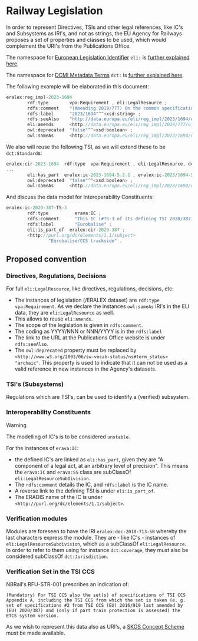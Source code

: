 # Railway Legislation

In order to represent Directives, TSIs and other legal references, like IC's and Subsystems as IRI's, and not as strings, the EU Agency for Railways proposes a set of properties and classes to be used, which would complement the URI's from the Publications Office.

The namespace for [European Legislation Identifier](http://data.europa.eu/eli/ontology#) `eli:` is [further explained here](https://op.europa.eu/en/web/eu-vocabularies/eli).

The namespace for [DCMI Metadata Terms](https://www.dublincore.org/specifications/dublin-core/dcmi-terms/) `dct:` is [further explained here](https://www.dublincore.org/specifications/dublin-core/).

The following example will be elaborated in this document:

```js
eralex:reg_impl-2023-1694
        rdf:type        vpa:Requirement , eli:LegalResource ;
        rdfs:comment    "(Amending 2019/777) On the common specifications of the register of railway infrastructure"^^<xsd:string> ;
        rdfs:label      "2023/1694"^^<xsd:string> ;
        rdfs:seeAlso    "http://data.europa.eu/eli/reg_impl/2023/1694/oj"^^<xsd:anyURI> ;
        eli:amends      <http://data.europa.eu/eli/reg_impl/2019/777/oj> ;
        owl:deprecated  "false"^^<xsd:boolean> ;
        owl:sameAs      <http://data.europa.eu/eli/reg_impl/2023/1694/oj> .
```

We also will reuse the following TSI, as we will extend these to be `dct:Standard`s:

```js
eralex:cir-2023-1694  rdf:type  vpa:Requirement , eli:LegalResource, dct:Standard ;
...
        eli:has_part  eralex:ic-2023-1694-5.2.1 , eralex:ic-2023/1694-5.3.1.1 , eralex:ic-2023/1694-5.3.1 , eralex:ic-2023/1694-5.3.3 , eralex:ic-2023/1694-5.2.1 , eralex:ic-2023-1694-5_3.1.1 , eralex:ic-2023-1694-5_3.1 , eralex:ic-2023-1694-5_3.3 , eralex:ic-2023-1694-5_2.1 ;
        owl:deprecated  "false"^^<xsd:boolean> ;
        owl:sameAs      <http://data.europa.eu/eli/reg_impl/2023/1694/oj> .
```

And discuss the data model for Interoperability Constituents:

```js
eralex:ic-2020-387-TS-3
        rdf:type          erava:IC ;
        rdfs:comment      "This IC (#TS-3 of its defining TSI 2020/387) handles about Eurobalise. It concerns the subsystem function CCS trackside." ;
        rdfs:label        "Eurobalise" ;
        eli:is_part_of  eralex:cir-2020-387 ;
        <http://purl.org/dc/elements/1.1/subject>
                "Eurobalise/CCS trackside" .
```

## Proposed convention

### Directives, Regulations, Decisions

For full `eli:LegalResource`, like directives, regulations, decisions, etc:

- The instances of legislation (/ERALEX dataset) are `rdf:type vpa:Requirement`. As we declare the instances `owl:sameAs` IRI's in the ELI data, they are `eli:LegalResource` as well.
- This allows to reuse `eli:amends`.
- The scope of the legislation is given in `rdfs:comment`.
- The coding as YYYY/NNN or NNN/YYYY is in the `rdfs:label`
- The link to the URL at the Publications Office website is under `rdfs:seeAlso`.
- The `owl:deprecated` property must be replaced by `<http://www.w3.org/2003/06/sw-vocab-status/ns#term_status> "archaic"`. This property is used to indicate that it can not be used as a valid reference in new instances in the Agency's datasets.

### TSI's (Subsystems)

Regulations which are TSI's, can be used to identify a (verified) subsystem.

### Interoperability Constituents

> [!WARNING]
> The modelling of IC's is to be considered `unstable`.

For the instances of `erava:IC`:

- the defined IC's are linked as `eli:has_part`, given they are "A component of a legal act, at an arbitrary level of precision". This means the `erava:IC` and `erava:SS` class are subClassOf `eli:LegalResourceSubDivision`.
- The `rdfs:comment` details the IC, and `rdfs:label` is the IC name.
- A reverse link to the defining TSI is under `eli:is_part_of`.
- The ERADIS name of the IC is under `<http://purl.org/dc/elements/1.1/subject>`.

### Verification modules

Modules are foreseen to have the IRI `eralex:dec-2010-713-SB` whereby the last characters express the module. They are - like IC's - instances of `eli:LegalResourceSubdivision`, which as a subClassOf `eli:LegalResource`. In order to refer to them using for instance `dct:coverage`, they must also be considered subClassOf `dct:Jurisdiction`.

### Verification Set in the TSI CCS

NBRail's RFU-STR-001 prescribes an indication of:

`
(Mandatory) For TSI CCS also the set(s) of specifications of TSI CCS Appendix A, including the TSI CCS from which the set is taken (e. g. set of specifications #2 from TSI CCS (EU) 2016/919 last amended by (EU) 2020/387) and (only if part train protection is assessed) the ETCS system version.
`

As we wish to represent this data also as URI's, a [SKOS Concept Scheme](../ERADIS/era-skos-ETCSMandatorySpecificationsSet.ttl) must be made available.
